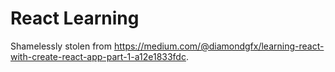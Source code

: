# React Learning

Shamelessly stolen from https://medium.com/@diamondgfx/learning-react-with-create-react-app-part-1-a12e1833fdc.
